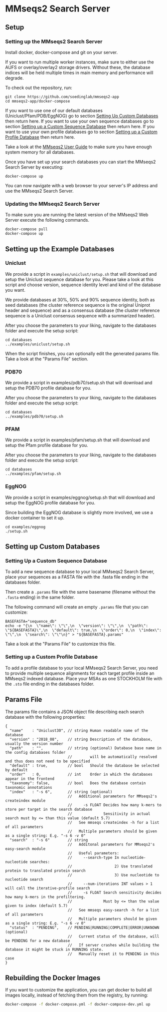 MMseqs2 Search Server
=====================

Setup
-----

### Setting up the MMseqs2 Search Server

Install docker, docker-compose and git on your server.

If you want to run multiple worker instances, make sure to either use the AUFS or overlay/overlay2 storage drivers.
Without these, the database indices will be held multiple times in main memory and performance will degrade.

To check out the repository, run:
```
git clone https://github.com/soedinglab/mmseqs2-app
cd mmseqs2-app/docker-compose
```

If you want to use one of our default databases (Uniclust/Pfam/PDB/EggNOG) go to section [Setting Up Custom Databases](#setting-up-custom-databases) then return here.
If you want to use your own sequence databases go to section [Setting up a Custom Sequence Database](#setting-up-a-custom-sequence-database) then return here.
If you want to use your own profile databases go to section [Setting up a Custom Profile Database](#setting-up-a-custom-profile-database) then return here.

Take a look at the [MMseqs2 User Guide](https://github.com/soedinglab/mmseqs2/wiki) to make sure you have enough system memory for all databases.

Once you have set up your search databases you can start the MMseqs2 Search Server by executing:

```
docker-compose up
```

You can now navigate with a web browser to your server's IP address and use the MMseqs2 Search Server.

### Updating the MMseqs2 Search Server
To make sure you are running the latest version of the MMseqs2 Web Server execute the following commands.

```
docker-compose pull
docker-compose up
```

## Setting up the Example Databases

### Uniclust

We provide a script in `examples/uniclust/setup.sh` that will download and setup the Uniclust sequence database for you.
Please take a look at this script and choose version, sequence identity level and kind of the database you want.

We provide databases at 30%, 50% and 90% sequence identity, both as seed databases (the cluster reference sequence is the original Uniprot header and sequence) and as a consensus database (the cluster reference sequence is a Uniclust consensus sequence with a summarized header).

After you choose the parameters to your liking, navigate to the databases folder and execute the setup script:

```
cd databases
../examples/uniclust/setup.sh
```

When the script finishes, you can optionally edit the generated params file. Take a look at the "Params File" section.

### PDB70

We provide a script in examples/pdb70/setup.sh that will download and setup the PDB70 profile database for you.

After you choose the parameters to your liking, navigate to the databases folder and execute the setup script:

```
cd databases
../examples/pdb70/setup.sh
```

### PFAM

We provide a script in examples/pfam/setup.sh that will download and setup the Pfam profile database for you.

After you choose the parameters to your liking, navigate to the databases folder and execute the setup script:

```
cd databases
../examples/pfam/setup.sh
```

### EggNOG

We provide a script in examples/eggnog/setup.sh that will download and setup the EggNOG profile database for you.

Since building the EggNOG database is slightly more involved, we use a docker container to set it up.

```
cd examples/eggnog
./setup.sh
```

## Setting up Custom Databases

### Setting Up a Custom Sequence Database

To add a new sequence database to your local MMseqs2 Search Server, place your sequences as a FASTA file with the .fasta file ending in the databases folder.

Then create a `.params` file with the same basename (filename without the `.fasta` ending) in the same folder.

The following command will create an empty `.params` file that you can customize:

```
BASEFASTA="sequence_db"
echo -e "{\n  \"name\": \"\",\n  \"version\": \"\",\n  \"path\": \"${BASEFASTA}\",\n  \"default\": true,\n  \"order\": 0,\n  \"index\": \"\",\n  \"search\": \"\"\n}" > "${BASEFASTA}.params"
```

Take a look at the "Params File" to customize this file.

### Setting up a Custom Profile Database
To add a profile database to your local MMseqs2 Search Server, you need to provide multiple sequence alignments for each target profile inside an MMseqs2 indexed database. Place your MSAs as one STOCKHOLM file with the `.sto` file ending in the databases folder. 

## Params File

The params file contains a JSON object file describing each search database with the following properties:

```
{
  "name"    : "Uniclust30", // string Human readable name of the database
  "version" : "2018_08",    // string Description of the database, usually the version number
  "path"    : "",           // string (optional) Database base name in the config databases folder
                            //        will be automatically resolved and thus does not need to be specified
  "default" : true,         // bool   Should the database be selected by default
  "order"   : 0,            // int    Order in which the databases appear in the frontend
  "taxonomy": false,        // bool   Does the database contain taxonomic annotations
  "index"   : "-s 6",       // string (optional)
                            //   Additional parameters for MMseqs2's createindex module
                            //     -s FLOAT Decides how many k-mers to store per target in the search database
                            //              Sensitivity in actual search must by <= than this value (default 5.7)
                            //   See mmseqs createindex -h for a list of all parameters
                            //   Multiple parameters should be given as a single string: E.g. "-s 6 -v 0"
  "search"  : "-s 6"        // string
                            //   Additonal parameters for MMseqs2's easy-search module
                            //   Useful parameters:
                            //     --search-type In nucleotide-nucleotide searches:
                            //                   2) Use translated protein to translated protein search
                            //                   3) Use nucleotide to nucleotide search
                            //     --num-iterations INT values > 1 will call the iterative-profile search
                            //     -s FLOAT Search sensitivity decides how many k-mers in the prefiltering.
                            //              Must by <= than the value given to index (default 5.7)
                            //   See mmseqs easy-search -h for a list of all parameters
                            //   Multiple parameters should be given as a single string: E.g. "-s 6 -v 0"
  "status"  : "PENDING",    // PENDING|RUNNING|COMPLETE|ERROR|UNKNOWN (optional)
                            //   Current status of the database, will be PENDING for a new database
                            //   If server crashes while building the database it might be stuck in RUNNING state.
                            //   Manually reset it to PENDING in this case
}
```

## Rebuilding the Docker Images

If you want to customize the application, you can get docker to build all images locally, instead of fetching them from the registry, by running:
``` bash
docker-compose -f docker-compose.yml -f docker-compose-dev.yml up
```
